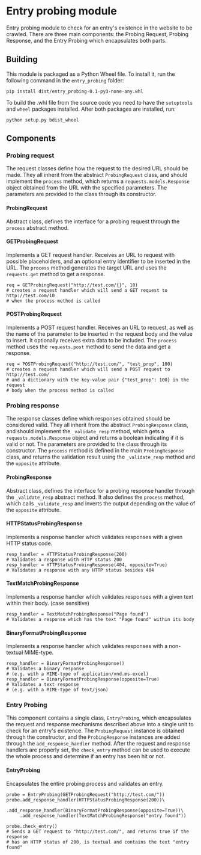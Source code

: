 # Entry probing module
Entry probing module to check for an entry's existence in the website to be
crawled. There are three main components: the Probing Request, Probing Response,
and the Entry Probing which encapsulates both parts.

## Building

This module is packaged as a Python Wheel file. To install it, run the following
command in the `entry_probing` folder:

```
pip install dist/entry_probing-0.1-py3-none-any.whl
```

To build the .whl file from the source code you need to have the `setuptools`
and `wheel` packages installed. After both packages are installed, run:

```
python setup.py bdist_wheel
```

## Components

### Probing request
The request classes define how the request to the desired URL should be made.
They all inherit from the abstract `ProbingRequest` class, and should implement
the `process` method, which returns a `requests.models.Response` object obtained
from the URL with the specified parameters. The parameters are provided to the
class through its constructor.

#### ProbingRequest
Abstract class, defines the interface for a probing request through the
`process` abstract method.

#### GETProbingRequest
Implements a GET request handler. Receives an URL to request with possible
placeholders, and an optional entry identifier to be inserted in the URL. The
`process` method generates the target URL and uses the `requests.get` method to
get a response.

```
req = GETProbingRequest("http://test.com/{}", 10)
# creates a request handler which will send a GET request to http://test.com/10
# when the process method is called
```

#### POSTProbingRequest
Implements a POST request handler. Receives an URL to request, as well as the
name of the parameter to be inserted in the request body and the value to
insert. It optionally receives extra data to be included. The `process` method
uses the `requests.post` method to send the data and get a response.

```
req = POSTProbingRequest("http://test.com/", "test_prop", 100)
# creates a request handler which will send a POST request to http://test.com/
# and a dictionary with the key-value pair {"test_prop": 100} in the request
# body when the process method is called
```

### Probing response
The response classes define which responses obtained should be considered valid.
They all inherit from the abstract `ProbingResponse` class, and should implement
the `_validate_resp` method, which gets a `requests.models.Response` object and
returns a boolean indicating if it is valid or not. The parameters are provided
to the class through its constructor. The `process` method is defined in the
main `ProbingResponse` class, and returns the validation result using the
`_validate_resp` method and the `opposite` attribute.

#### ProbingResponse
Abstract class, defines the interface for a probing response handler through the
`_validate_resp` abstract method. It also defines the `process` method, which
calls `_validate_resp` and inverts the output depending on the value of the
`opposite` attribute.

#### HTTPStatusProbingResponse
Implements a response handler which validates responses with a given HTTP status
code.

```
resp_handler = HTTPStatusProbingResponse(200)
# Validates a response with HTTP status 200
resp_handler = HTTPStatusProbingResponse(404, opposite=True)
# Validates a response with any HTTP status besides 404
```

#### TextMatchProbingResponse
Implements a response handler which validates responses with a given text within
their body. (case sensitive)

```
resp_handler = TextMatchProbingResponse("Page found")
# Validates a response which has the text "Page found" within its body
```

#### BinaryFormatProbingResponse
Implements a response handler which validates responses with a non-textual
MIME-type.

```
resp_handler = BinaryFormatProbingResponse()
# Validates a binary response
# (e.g. with a MIME-type of application/vnd.ms-excel)
resp_handler = BinaryFormatProbingResponse(opposite=True)
# Validates a text response
# (e.g. with a MIME-type of text/json)
```

### Entry Probing
This component contains a single class, `EntryProbing`, which encapsulates the
request and response mechanisms described above into a single unit to check for
an entry's existence. The `ProbingRequest` instance is obtained through the
constructor, and the `ProbingResponse` instances are added through the
`add_response_handler` method. After the request and response handlers are
properly set, the `check_entry` method can be used to execute the whole process
and determine if an entry has been hit or not.

#### EntryProbing
Encapsulates the entire probing process and validates an entry.

```
probe = EntryProbing(GETProbingRequest("http://test.com/"))
probe.add_response_handler(HTTPStatusProbingResponse(200))\
     .add_response_handler(BinaryFormatProbingResponse(opposite=True))\
     .add_response_handler(TextMatchProbingResponse("entry found"))

probe.check_entry()
# Sends a GET request to "http://test.com/", and returns true if the response
# has an HTTP status of 200, is textual and contains the text "entry found"
```
